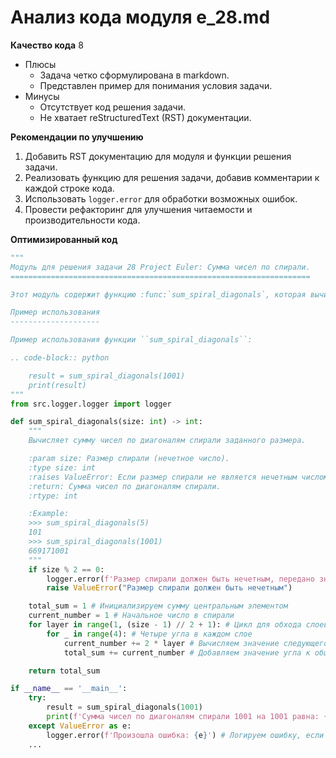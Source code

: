 # Анализ кода модуля e_28.md

**Качество кода**
8
- Плюсы
    -  Задача четко сформулирована в markdown.
    -  Представлен пример для понимания условия задачи.
- Минусы
    - Отсутствует код решения задачи.
    - Не хватает reStructuredText (RST) документации.

**Рекомендации по улучшению**
1. Добавить RST документацию для модуля и функции решения задачи.
2. Реализовать функцию для решения задачи, добавив комментарии к каждой строке кода.
3. Использовать `logger.error` для обработки возможных ошибок.
4. Провести рефакторинг для улучшения читаемости и производительности кода.

**Оптимизированный код**
```python
"""
Модуль для решения задачи 28 Project Euler: Сумма чисел по спирали.
===================================================================

Этот модуль содержит функцию :func:`sum_spiral_diagonals`, которая вычисляет сумму чисел по диагоналям спирали заданного размера.

Пример использования
--------------------

Пример использования функции ``sum_spiral_diagonals``:

.. code-block:: python

    result = sum_spiral_diagonals(1001)
    print(result)
"""
from src.logger.logger import logger

def sum_spiral_diagonals(size: int) -> int:
    """
    Вычисляет сумму чисел по диагоналям спирали заданного размера.

    :param size: Размер спирали (нечетное число).
    :type size: int
    :raises ValueError: Если размер спирали не является нечетным числом.
    :return: Сумма чисел по диагоналям спирали.
    :rtype: int

    :Example:
    >>> sum_spiral_diagonals(5)
    101
    >>> sum_spiral_diagonals(1001)
    669171001
    """
    if size % 2 == 0:
        logger.error(f'Размер спирали должен быть нечетным, передано значение {size}')
        raise ValueError("Размер спирали должен быть нечетным")

    total_sum = 1 # Инициализируем сумму центральным элементом
    current_number = 1 # Начальное число в спирали
    for layer in range(1, (size - 1) // 2 + 1): # Цикл для обхода слоев спирали
        for _ in range(4): # Четыре угла в каждом слое
            current_number += 2 * layer # Вычисляем значение следующего угла
            total_sum += current_number # Добавляем значение угла к общей сумме

    return total_sum

if __name__ == '__main__':
    try:
        result = sum_spiral_diagonals(1001)
        print(f'Сумма чисел по диагоналям спирали 1001 на 1001 равна: {result}') # Выводим результат
    except ValueError as e:
        logger.error(f'Произошла ошибка: {e}') # Логируем ошибку, если размер спирали не валидный
    ...
```